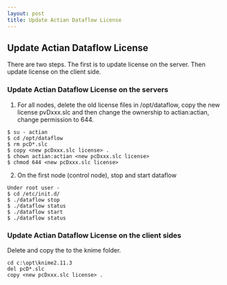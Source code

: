 ```yaml
---
layout: post
title: Update Actian Dataflow License
---
```


## Update Actian Dataflow License

There are two steps. The first is to update license on the server. Then update license on the client side.

### Update Actian Dataflow License on the servers

1. For all nodes, delete the old license files in /opt/dataflow, copy the new license pvDxxx.slc and then change the ownership to actian:actian, change permission to 644.

```
$ su - actian
$ cd /opt/dataflow
$ rm pcD*.slc
$ copy <new pcDxxx.slc license> .
$ chown actian:actian <new pcDxxx.slc license>
$ chmod 644 <new pcDxxx.slc license>
```

2. On the first node (control node), stop and start dataflow

```
Under root user - 
$ cd /etc/init.d/
$ ./dataflow stop
$ ./dataflow status
$ ./dataflow start
$ ./dataflow status
```

### Update Actian Dataflow License on the client sides

Delete and copy the <new pcDxxx.slc license> to the knime folder.

```
cd c:\opt\knime2.11.3
del pcD*.slc
copy <new pcDxxx.slc license> .
```
